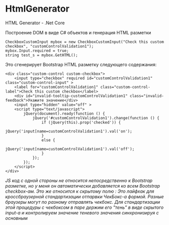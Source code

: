 # HtmlGenerator
HTML Generator - .Net Core

Построение DOM в виде C# объектов и генерация HTML разметки

```
CheckboxCustomInput mybox = new CheckboxCustomInput("Check this custom checkbox", "customControlValidation1");
mybox.Input.required = true;
string test_s = mybox.GetHTML();
```
Это сгенерирует Bootstrap HTML разметку следующего содержания:
```
<div class="custom-control custom-checkbox">
	<input type="checkbox" required id="customControlValidation1" class="custom-control-input" >
	<label for="customControlValidation1" class="custom-control-label">Check this custom checkbox</label>
	<div id="invalid-tooltip-customControlValidation1" class="invalid-feedback">Укажите значение</div>
	<input type="hidden" value="off" >
	<script type="text/javascript">
		jQuery(document).ready(function () {
			jQuery('#customControlValidation1').change(function () {
				if (jQuery(this).prop('checked')) {
					jQuery('input[name=customControlValidation1').val('on');
				}
				else {
					jQuery('input[name=customControlValidation1').val('off');
				}
			});
		});
	</script>
</div>
```
*JS код с одной стороны не относится непосредственно к Bootstrap разметке, но у меня он автоматически добавляется ко всем Bootstrap checkbox-ам. Это же относится к скрытому полю : <input type="hidden" value="off" >*
*Это лайфхак для кроссбраузерной стандартизации отпарвки ЧекБокс-а формой. Разные браузеры могут по разному отправлять чекбокс. Для стандартизации этой процедуры с чекбоксом в паре держим его "тень" в виде скрытого input-а и контролируем значение теневого значения синхронизируя с основным*